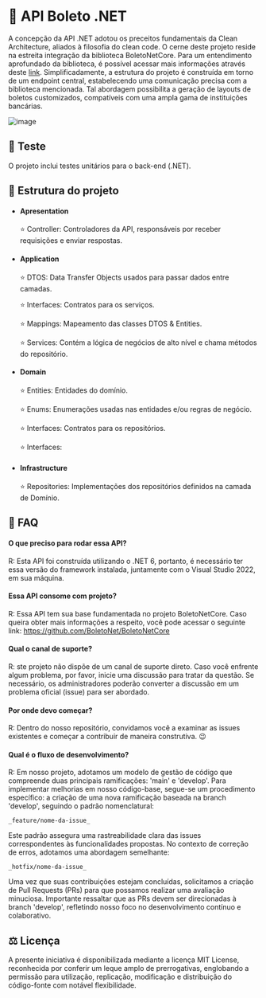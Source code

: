 
# 💸 API Boleto .NET

A concepção da API .NET adotou os preceitos fundamentais da Clean Architecture, aliados à filosofia do clean code.
O cerne deste projeto reside na estreita integração da biblioteca BoletoNetCore. Para um entendimento aprofundado da biblioteca, é possível acessar mais informações através deste [link](https://github.com/BoletoNet/BoletoNetCore). Simplificadamente, a estrutura do projeto é construída em torno de um endpoint central, estabelecendo uma comunicação precisa com a biblioteca mencionada. Tal abordagem possibilita a geração de layouts de boletos customizados, compatíveis com uma ampla gama de instituições bancárias.

![image](https://github.com/POS-NET/BoletoAPI/assets/99252640/7c9e722c-5620-4220-a646-070bd8f96f21)


## 🧪 Teste

O projeto inclui testes unitários para o back-end (.NET).


## 📁 Estrutura do projeto
- #### Apresentation  

  ⭐ Controller: Controladores da API, responsáveis por receber requisições e enviar respostas.

- #### Application

  ⭐ DTOS: Data Transfer Objects usados para passar dados entre camadas.
  
  ⭐ Interfaces: Contratos para os serviços.
         
  ⭐ Mappings: Mapeamento das classes DTOS & Entities.
   
  ⭐ Services: Contém a lógica de negócios de alto nível e chama métodos do repositório.

- #### Domain
   ⭐ Entities: Entidades do domínio.
     
   ⭐ Enums: Enumerações usadas nas entidades e/ou regras de negócio.

   ⭐ Interfaces: Contratos para os repositórios.

   ⭐ Interfaces:

- #### Infrastructure
    ⭐ Repositories: Implementações dos repositórios definidos na camada de Domínio.

## 🤔 FAQ

#### O que preciso para rodar essa API?
R: Esta API foi construída utilizando o .NET 6, portanto, é necessário ter essa versão do framework instalada, juntamente com o Visual Studio 2022, em sua máquina.

#### Essa API consome com projeto?
R: Essa API tem sua base fundamentada no projeto BoletoNetCore. Caso queira obter mais informações a respeito, você pode acessar o seguinte link: https://github.com/BoletoNet/BoletoNetCore

#### Qual o canal de suporte?
R: ste projeto não dispõe de um canal de suporte direto. Caso você enfrente algum problema, por favor, inicie uma discussão para tratar da questão. Se necessário, os administradores poderão converter a discussão em um problema oficial (issue) para ser abordado.

#### Por onde devo começar?
R: Dentro do nosso repositório, convidamos você a examinar as issues existentes e começar a contribuir de maneira construtiva. 😉

#### Qual é o fluxo de desenvolvimento?
R: Em nosso projeto, adotamos um modelo de gestão de código que compreende duas principais ramificações: 'main' e 'develop'. Para implementar melhorias em nosso código-base, segue-se um procedimento específico: a criação de uma nova ramificação baseada na branch 'develop', seguindo o padrão nomenclatural:
```
_feature/nome-da-issue_
```

Este padrão assegura uma rastreabilidade clara das issues correspondentes às funcionalidades propostas. No contexto de correção de erros, adotamos uma abordagem semelhante:

```
_hotfix/nome-da-issue_
```

Uma vez que suas contribuições estejam concluídas, solicitamos a criação de Pull Requests (PRs) para que possamos realizar uma avaliação minuciosa. Importante ressaltar que as PRs devem ser direcionadas à branch 'develop', refletindo nosso foco no desenvolvimento contínuo e colaborativo.

## ⚖️ Licença

A presente iniciativa é disponibilizada mediante a licença MIT License, reconhecida por conferir um leque amplo de prerrogativas, englobando a permissão para utilização, replicação, modificação e distribuição do código-fonte com notável flexibilidade.

